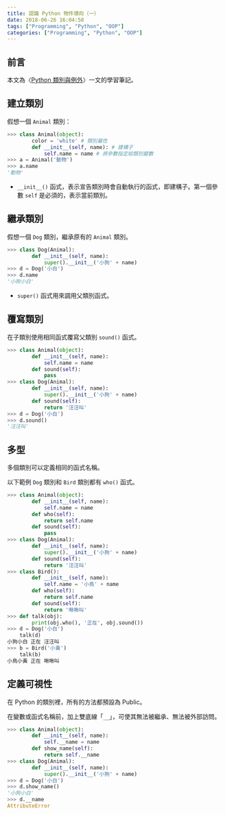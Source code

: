 ```yaml
---
title: 認識 Python 物件導向（一）
date: 2018-06-26 16:04:58
tags: ["Programming", "Python", "OOP"]
categories: ["Programming", "Python", "OOP"]
---
```


## 前言

本文為〈[Python 類別與例外](https://sites.google.com/site/zsgititit/home/python-cheng-shi-she-ji/python-lei-bie)〉一文的學習筆記。

## 建立類別

假想一個 `Animal` 類別：

```py
>>> class Animal(object):
        color = 'white' # 類別屬性
        def __init__(self, name): # 建構子
            self.name = name # 將參數指定給類別變數
>>> a = Animal('動物')
>>> a.name
'動物'
```

- `__init__()` 函式，表示宣告類別時會自動執行的函式，即建構子。第一個參數 `self` 是必須的，表示當前類別。

## 繼承類別

假想一個 `Dog` 類別，繼承原有的 `Animal` 類別。

```py
>>> class Dog(Animal):
        def __init__(self, name):
            super().__init__('小狗' + name)
>>> d = Dog('小白')
>>> d.name
'小狗小白'
```

- `super()` 函式用來調用父類別函式。

## 覆寫類別

在子類別使用相同函式覆寫父類別 `sound()` 函式。

```py
>>> class Animal(object):
        def __init__(self, name):
            self.name = name
        def sound(self):
            pass
>>> class Dog(Animal):
        def __init__(self, name):
            super().__init__('小狗' + name)
        def sound(self):
            return '汪汪叫'
>>> d = Dog('小白')
>>> d.sound()
'汪汪叫'
```

## 多型

多個類別可以定義相同的函式名稱。

以下範例 `Dog` 類別和 `Bird` 類別都有 `who()` 函式。

```py
>>> class Animal(object):
        def __init__(self, name):
            self.name = name
        def who(self):
            return self.name
        def sound(self):
            pass
>>> class Dog(Animal):
        def __init__(self, name):
            super().__init__('小狗' + name)
        def sound(self):
            return '汪汪叫'
>>> class Bird():
        def __init__(self, name):
            self.name = '小鳥' + name
        def who(self):
            return self.name
        def sound(self):
            return '啾啾叫'
>>> def talk(obj):
        print(obj.who(), '正在', obj.sound())
>>> d = Dog('小白')
    talk(d)
小狗小白 正在 汪汪叫
>>> b = Bird('小黃')
    talk(b)
小鳥小黃 正在 啾啾叫
```

## 定義可視性

在 Python 的類別裡，所有的方法都預設為 Public。

在變數或函式名稱前，加上雙底線「`__`」，可使其無法被繼承、無法被外部訪問。

```py
>>> class Animal(object):
        def __init__(self, name):
            self.__name = name
        def show_name(self):
            return self.__name
>>> class Dog(Animal):
        def __init__(self, name):
            super().__init__('小狗' + name)
>>> d = Dog('小白')
>>> d.show_name()
'小狗小白'
>>> d.__name
AttributeError
```
